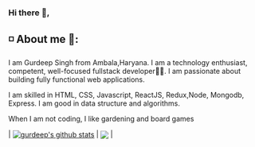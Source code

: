 ### Hi there :wave:,

## :white_medium_small_square: About me 🧑:

I am Gurdeep Singh from Ambala,Haryana. I am a technology enthusiast, competent, well-focused fullstack developer👨‍💻. I am passionate about building fully functional web applications.

I am skilled in HTML, CSS, Javascript, ReactJS, Redux,Node, Mongodb, Express. I am good in data structure and algorithms.

When I am not coding, I like gardening and board games

| <a href="https://github.com/gurdeep7/github-readme-stats"><img align="center" src="https://github-readme-stats.vercel.app/api?username=gurdeep7&show_icons=true&include_all_commits=true&theme=buefy&hide_border=true" alt="gurdeep's github stats" /></a> | <a href="https://github.com/anuraghazra/github-readme-stats"><img align="center" src="https://github-readme-stats.vercel.app/api/top-langs/?username=anuraghazra&layout=compact&theme=buefy&hide_border=true" /></a> |

<!--
**gurdeep7/gurdeep7** is a ✨ _special_ ✨ repository because its `README.md` (this file) appears on your GitHub profile.

Here are some ideas to get you started:

- 🔭 I’m currently working on ...
- 🌱 I’m currently learning ...
- 👯 I’m looking to collaborate on ...
- 🤔 I’m looking for help with ...
- 💬 Ask me about ...
- 📫 How to reach me: ...
- 😄 Pronouns: ...
- ⚡ Fun fact: ...
-->
